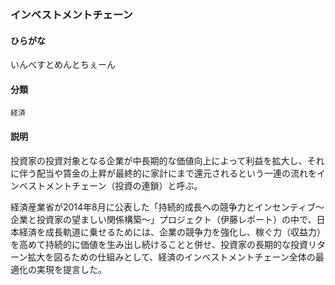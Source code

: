<div style="display:none;">

## [あ行](securities-terms?id=あ行)

</div>

### インベストメントチェーン

#### ひらがな

いんべすとめんとちぇーん

#### 分類

`経済`

#### 説明

投資家の投資対象となる企業が中長期的な価値向上によって利益を拡大し、それに伴う配当や賃金の上昇が最終的に家計にまで還元されるという一連の流れをインベストメントチェーン（投資の連鎖）と呼ぶ。
 
経済産業省が2014年8月に公表した「持続的成長への競争力とインセンティブ～企業と投資家の望ましい関係構築～」プロジェクト（伊藤レポート）の中で、日本経済を成長軌道に乗せるためには、企業の競争力を強化し、稼ぐ力（収益力）を高めて持続的に価値を生み出し続けることと併せ、投資家の長期的な投資リターン拡大を図るための仕組みとして、経済のインベストメントチェーン全体の最適化の実現を提言した。

<div style="display:none;">

## [か行](securities-terms?id=か行)
## [さ行](securities-terms?id=さ行)
## [た行](securities-terms?id=た行)
## [な行](securities-terms?id=な行)
## [は行](securities-terms?id=は行)
## [ま行](securities-terms?id=ま行)
## [や行](securities-terms?id=や行)
## [ら行](securities-terms?id=ら行)
## [わ行](securities-terms?id=わ行)
## [英数字・記号](securities-terms?id=英数字・記号)

</div>

